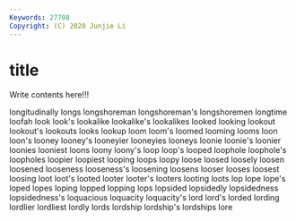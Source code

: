 ```yaml
---
Keywords: 27708
Copyright: (C) 2020 Junjie Li
---
```


# title

Write contents here!!!

longitudinally
longs 
longshoreman 
longshoreman's 
longshoremen 
longtime 
loofah 
look 
look's 
lookalike 
lookalike's
lookalikes 
looked 
looking 
lookout 
lookout's 
lookouts 
looks 
lookup 
loom 
loom's
loomed 
looming 
looms 
loon 
loon's 
looney 
looney's 
looneyier 
looneyies 
looneys
loonie 
loonie's 
loonier 
loonies 
looniest 
loons 
loony 
loony's 
loop 
loop's
looped 
loophole 
loophole's 
loopholes 
loopier 
loopiest 
looping 
loops 
loopy 
loose
loosed 
loosely 
loosen 
loosened 
looseness 
looseness's 
loosening 
loosens 
looser 
looses
loosest 
loosing 
loot 
loot's 
looted 
looter 
looter's 
looters 
looting 
loots
lop 
lope 
lope's 
loped 
lopes 
loping 
lopped 
lopping 
lops 
lopsided
lopsidedly 
lopsidedness 
lopsidedness's 
loquacious 
loquacity 
loquacity's 
lord 
lord's 
lorded 
lording
lordlier 
lordliest 
lordly 
lords 
lordship 
lordship's 
lordships 
lore 
